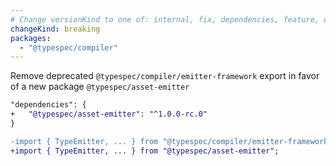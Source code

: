 ```yaml
---
# Change versionKind to one of: internal, fix, dependencies, feature, deprecation, breaking
changeKind: breaking
packages:
  - "@typespec/compiler"
---
```


Remove deprecated `@typespec/compiler/emitter-framework` export in favor of a new package `@typespec/asset-emitter`

  ```diff lang=json title=package.json
  "dependencies": {
  +   "@typespec/asset-emitter": "^1.0.0-rc.0"
  }
  ```

  ```diff lang=ts
  -import { TypeEmitter, ... } from "@typespec/compiler/emitter-framework";
  +import { TypeEmitter, ... } from "@typespec/asset-emitter";
  ```
